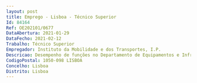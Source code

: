 ```yaml
--- 
layout: post
title: Emprego - Lisboa - Técnico Superior
Id: 84164
Ref: OE202101/0677
DataAbertura: 2021-01-29
DataFecho: 2021-02-12
Trabalho: Técnico Superior
Empregador: Instituto da Mobilidade e dos Transportes, I.P.
Descricao: Desempenho de funções no Departamento de Equipamentos e Infraestruturasde Transporte da Direção de Serviços de Regulamentação Técnica, de Qualidadee Segurança, designadamente   Acompanhar e supervisionar as atividades das empresas de transporteferroviário, do gestor da infraestrutura e de empresas que operam outrossistemas de transporte guiado (sistemas de metropolitano, elétricos e instalaçõespor cabo para transporte de pessoas)   Avaliar processo de entrada em serviço de subsistemas ferroviários (via,sinalização, energia, material circulante), de novas instalações de sistemas detransporte integrado   Acompanhar a atividade normativa relativa às aplicações ferroviárias e àsinstalações por cabo   Participar em reuniões de trabalho, a nível nacional e internacional, emmatérias relativas ao caminho de ferro e outros modos de transporte guiado   Organizar e manter atualizado registos e dados estatísticos relativos a estessistemas de transporte   Participar em ações de inspeção e fiscalização das atividades das empresas.
CodigoPostal: 1050-098 LISBOA
Concelho: Lisboa
Distrito: Lisboa
--- 
```

